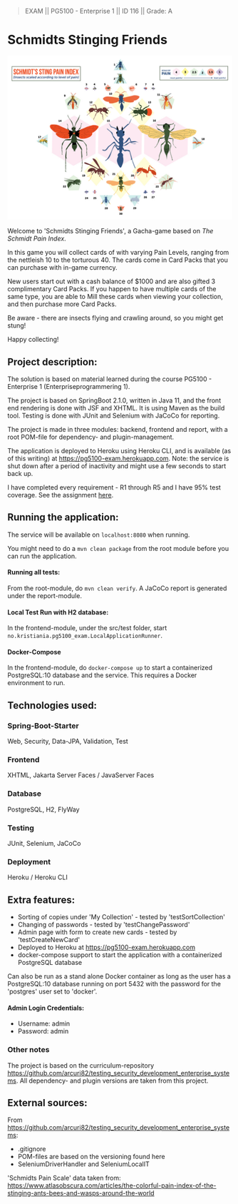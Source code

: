 > EXAM || PG5100 - Enterprise 1 || ID 116 || Grade: A
# Schmidts Stinging Friends
![](docs/img/schmidt_pain_scale_index.jpg "Graphic by Michelle Enemark")

Welcome to 'Schmidts Stinging Friends', a Gacha-game based on *The Schmidt Pain Index*.

In this game you will collect cards of with varying Pain Levels, ranging from the nettleish 10 to the torturous 40. The cards come in Card Packs that you can purchase with in-game currency.

New users start out with a cash balance of $1000 and are also gifted 3 complimentary Card Packs. If you happen to have multiple cards of the same type, you are able to Mill these cards when viewing your collection, and then purchase more Card Packs.

Be aware - there are insects flying and crawling around, so you might get stung!

Happy collecting!

## Project description:
The solution is based on material learned during the course PG5100 - Enterprise 1 (Enterpriseprogrammering 1).

The project is based on SpringBoot 2.1.0, written in Java 11, and the front end rendering is done with JSF and XHTML. It is using Maven as the build tool.
Testing is done with JUnit and Selenium with JaCoCo for reporting.

The project is made in three modules: backend, frontend and report, with a root POM-file for dependency- and plugin-management.

The application is deployed to Heroku using Heroku CLI, and is available (as of this writing) at https://pg5100-exam.herokuapp.com.
Note: the service is shut down after a period of inactivity and might use a few seconds to start back up.

I have completed every requirement - R1 through R5 and I have 95% test coverage.
See the assignment [here](docs/pg5100_may_exam_2020.pdf).

## Running the application:
The service will be available on `localhost:8080` when running.

You might need to do a `mvn clean package` from the root module before you can run the application.
#### Running all tests:
From the root-module, do `mvn clean verify`. A JaCoCo report is generated under the report-module.

#### Local Test Run with H2 database:
In the frontend-module, under the src/test folder, start `no.kristiania.pg5100_exam.LocalApplicationRunner`.

#### Docker-Compose
In the frontend-module, do `docker-compose up` to start a containerized PostgreSQL:10 database and the service. This requires a Docker environment to run.

## Technologies used:
### Spring-Boot-Starter
Web, Security, Data-JPA, Validation, Test
### Frontend
XHTML, Jakarta Server Faces / JavaServer Faces
### Database
PostgreSQL, H2, FlyWay
### Testing
JUnit, Selenium, JaCoCo
### Deployment
Heroku / Heroku CLI

## Extra features:
* Sorting of copies under 'My Collection' - tested by 'testSortCollection'
* Changing of passwords - tested by 'testChangePassword'
* Admin page with form to create new cards - tested by 'testCreateNewCard'
* Deployed to Heroku at https://pg5100-exam.herokuapp.com
* docker-compose support to start the application with a containerized PostgreSQL database

Can also be run as a stand alone Docker container as long as the user has a PostgreSQL:10 database running on port 5432 with the password for the 'postgres' user set to 'docker'.

#### Admin Login Credentials:
* Username: admin
* Password: admin


### Other notes
The project is based on the curriculum-repository https://github.com/arcuri82/testing_security_development_enterprise_systems. 
All dependency- and plugin versions are taken from this project.

## External sources:
From https://github.com/arcuri82/testing_security_development_enterprise_systems:
* .gitignore
* POM-files are based on the versioning found here
* SeleniumDriverHandler and SeleniumLocalIT

'Schmidts Pain Scale' data taken from:
https://www.atlasobscura.com/articles/the-colorful-pain-index-of-the-stinging-ants-bees-and-wasps-around-the-world
